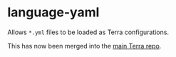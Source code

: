 # language-yaml

Allows `*.yml` files to be loaded as Terra configurations.

This has now been merged into the [main Terra repo](https://github.com/PolyhedralDev/Terra).
